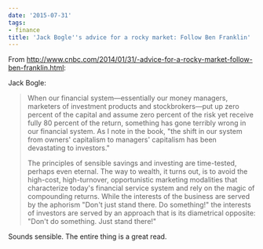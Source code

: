 ```yaml
---
date: '2015-07-31'
tags:
- finance
title: 'Jack Bogle''s advice for a rocky market: Follow Ben Franklin'
---
```


From http://www.cnbc.com/2014/01/31/-advice-for-a-rocky-market-follow-ben-franklin.html:

Jack Bogle:

>When our financial system—essentially our money managers, marketers of investment products and stockbrokers—put up zero percent of the capital and assume zero percent of the risk yet receive fully 80 percent of the return, something has gone terribly wrong in our financial system. As I note in the book, "the shift in our system from owners' capitalism to managers' capitalism has been devastating to investors."
>
>The principles of sensible savings and investing are time-tested, perhaps even eternal. The way to wealth, it turns out, is to avoid the high-cost, high-turnover, opportunistic marketing modalities that characterize today's financial service system and rely on the magic of compounding returns. While the interests of the business are served by the aphorism "Don't just stand there. Do something!" the interests of investors are served by an approach that is its diametrical opposite: "Don't do something. Just stand there!"

Sounds sensible. The entire thing is a great read.
